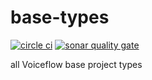 # base-types

[![circle ci](https://circleci.com/gh/voiceflow/base-types/tree/master.svg?style=shield&circle-token=767cc916ce32cb963625124c728b758ec318e7d4)](https://circleci.com/gh/voiceflow/base-types/tree/master)
[![sonar quality gate](https://sonarcloud.io/api/project_badges/measure?project=voiceflow_base-types&metric=alert_status&token=08b4543f0355ff18d0d923ad8a5fc7211f073ad1)](https://sonarcloud.io/dashboard?id=voiceflow_base-types)

all Voiceflow base project types
